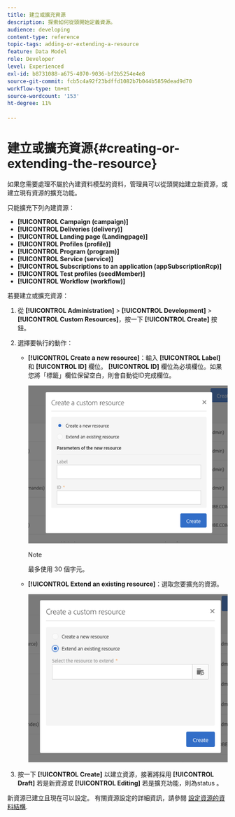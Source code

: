 ```yaml
---
title: 建立或擴充資源
description: 探索如何從頭開始定義資源。
audience: developing
content-type: reference
topic-tags: adding-or-extending-a-resource
feature: Data Model
role: Developer
level: Experienced
exl-id: b8731088-a675-4070-9036-bf2b5254e4e8
source-git-commit: fcb5c4a92f23bdffd1082b7b044b5859dead9d70
workflow-type: tm+mt
source-wordcount: '153'
ht-degree: 11%

---
```


# 建立或擴充資源{#creating-or-extending-the-resource}

如果您需要處理不屬於內建資料模型的資料，管理員可以從頭開始建立新資源，或建立現有資源的擴充功能。

只能擴充下列內建資源：

* **[!UICONTROL Campaign (campaign)]**
* **[!UICONTROL Deliveries (delivery)]**
* **[!UICONTROL Landing page (Landingpage)]**
* **[!UICONTROL Profiles (profile)]**
* **[!UICONTROL Program (program)]**
* **[!UICONTROL Service (service)]**
* **[!UICONTROL Subscriptions to an application (appSubscriptionRcp)]**
* **[!UICONTROL Test profiles (seedMember)]**
* **[!UICONTROL Workflow (workflow)]**

若要建立或擴充資源：

1. 從 **[!UICONTROL Administration]** > **[!UICONTROL Development]** > **[!UICONTROL Custom Resources]**，按一下 **[!UICONTROL Create]** 按鈕。
1. 選擇要執行的動作：

   * **[!UICONTROL Create a new resource]**：輸入 **[!UICONTROL Label]** 和 **[!UICONTROL ID]** 欄位。 **[!UICONTROL ID]** 欄位為必填欄位。如果您將「標籤」欄位保留空白，則會自動從ID完成欄位。

     ![](assets/schema_extension_2.png)

     >[!NOTE]
     >
     >最多使用 30 個字元。

   * **[!UICONTROL Extend an existing resource]**：選取您要擴充的資源。

     ![](assets/schema_extension_10.png)

1. 按一下 **[!UICONTROL Create]** 以建立資源，接著將採用 **[!UICONTROL Draft]** 若是新資源或 **[!UICONTROL Editing]** 若是擴充功能，則為status 。

新資源已建立且現在可以設定。 有關資源設定的詳細資訊，請參閱 [設定資源的資料結構](../../developing/using/configuring-the-resource-s-data-structure.md).
